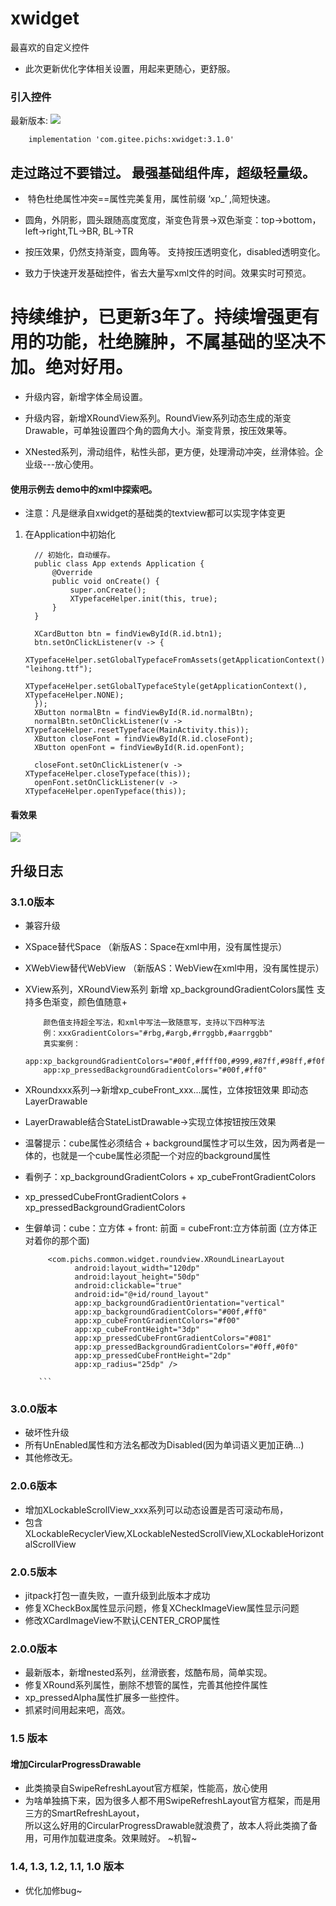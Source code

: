# xwidget

最喜欢的自定义控件

- 此次更新优化字体相关设置，用起来更随心，更舒服。

### 引入控件

最新版本:  [![](https://jitpack.io/v/com.gitee.pichs/xwidget.svg)](https://jitpack.io/#com.gitee.pichs/xwidget)

        implementation 'com.gitee.pichs:xwidget:3.1.0'

## 走过路过不要错过。 最强基础组件库，超级轻量级。

-  特色杜绝属性冲突==属性完美复用，属性前缀 ‘xp_’ ,简短快速。

- 圆角，外阴影，圆头跟随高度宽度，渐变色背景->双色渐变：top->bottom，left->right,TL->BR, BL->TR

- 按压效果，仍然支持渐变，圆角等。 支持按压透明变化，disabled透明变化。

- 致力于快速开发基础控件，省去大量写xml文件的时间。效果实时可预览。

# 持续维护，已更新3年了。持续增强更有用的功能，杜绝臃肿，不属基础的坚决不加。绝对好用。

- 升级内容，新增字体全局设置。

- 升级内容，新增XRoundView系列。RoundView系列动态生成的渐变Drawable，可单独设置四个角的圆角大小。渐变背景，按压效果等。

-  XNested系列，滑动组件，粘性头部，更方便，处理滑动冲突，丝滑体验。企业级---放心使用。

#### 使用示例去 demo中的xml中探索吧。

- 注意：凡是继承自xwidget的基础类的textview都可以实现字体变更
1. 在Application中初始化
   
   ```
     // 初始化，自动缓存。
     public class App extends Application {
         @Override
         public void onCreate() {
             super.onCreate();
             XTypefaceHelper.init(this, true);
         }
     }
   
     XCardButton btn = findViewById(R.id.btn1);
     btn.setOnClickListener(v -> {
         XTypefaceHelper.setGlobalTypefaceFromAssets(getApplicationContext(), "leihong.ttf");
         XTypefaceHelper.setGlobalTypefaceStyle(getApplicationContext(), XTypefaceHelper.NONE);
     });
     XButton normalBtn = findViewById(R.id.normalBtn);
     normalBtn.setOnClickListener(v -> XTypefaceHelper.resetTypeface(MainActivity.this));
     XButton closeFont = findViewById(R.id.closeFont);
     XButton openFont = findViewById(R.id.openFont);
   
     closeFont.setOnClickListener(v -> XTypefaceHelper.closeTypeface(this));
     openFont.setOnClickListener(v -> XTypefaceHelper.openTypeface(this));
   
   ```



#### 看效果

![](D:\Desktop\Works\gitee\xwidget\shot_cut1.png)




## 升级日志

### 3.1.0版本

- 兼容升级
- XSpace替代Space （新版AS：Space在xml中用，没有属性提示）
- XWebView替代WebView （新版AS：WebView在xml中用，没有属性提示）
- XView系列，XRoundView系列 新增 xp_backgroundGradientColors属性 支持多色渐变，颜色值随意+

    ``` 
        颜色值支持超全写法，和xml中写法一致随意写，支持以下四种写法
        例：xxxGradientColors="#rbg,#argb,#rrggbb,#aarrggbb"
        真实案例：
        app:xp_backgroundGradientColors="#00f,#ffff00,#999,#87ff,#98ff,#f0f"
        app:xp_pressedBackgroundGradientColors="#00f,#ff0"
    
    ```

- XRoundxxx系列-->新增xp_cubeFront_xxx...属性，立体按钮效果 即动态LayerDrawable
- LayerDrawable结合StateListDrawable->实现立体按钮按压效果
- 温馨提示：cube属性必须结合 + background属性才可以生效，因为两者是一体的，也就是一个cube属性必须配一个对应的background属性
- 看例子：xp_backgroundGradientColors + xp_cubeFrontGradientColors
- xp_pressedCubeFrontGradientColors + xp_pressedBackgroundGradientColors
- 生僻单词：cube：立方体 + front: 前面 = cubeFront:立方体前面 (立方体正对着你的那个面)

    ```
         <com.pichs.common.widget.roundview.XRoundLinearLayout
               android:layout_width="120dp"
               android:layout_height="50dp"
               android:clickable="true"
               android:id="@+id/round_layout"
               app:xp_backgroundGradientOrientation="vertical"
               app:xp_backgroundGradientColors="#00f,#ff0"
               app:xp_cubeFrontGradientColors="#f00"
               app:xp_cubeFrontHeight="3dp"
               app:xp_pressedCubeFrontGradientColors="#081"
               app:xp_pressedBackgroundGradientColors="#0ff,#0f0"
               app:xp_pressedCubeFrontHeight="2dp"
               app:xp_radius="25dp" />
    
       ```

### 3.0.0版本

- 破坏性升级
- 所有UnEnabled属性和方法名都改为Disabled(因为单词语义更加正确...)
- 其他修改无。

### 2.0.6版本

- 增加XLockableScrollView_xxx系列可以动态设置是否可滚动布局，
- 包含XLockableRecyclerView,XLockableNestedScrollView,XLockableHorizontalScrollView

### 2.0.5版本

- jitpack打包一直失败，一直升级到此版本才成功
- 修复XCheckBox属性显示问题，修复XCheckImageView属性显示问题
- 修改XCardImageView不默认CENTER_CROP属性

### 2.0.0版本

- 最新版本，新增nested系列，丝滑嵌套，炫酷布局，简单实现。
- 修复XRound系列属性，删除不想管的属性，完善其他控件属性
- xp_pressedAlpha属性扩展多一些控件。
- 抓紧时间用起来吧，高效。

### 1.5 版本

#### 增加CircularProgressDrawable

- 此类摘录自SwipeRefreshLayout官方框架，性能高，放心使用
- 为啥单独搞下来，因为很多人都不用SwipeRefreshLayout官方框架，而是用三方的SmartRefreshLayout，<br>
  所以这么好用的CircularProgressDrawable就浪费了，故本人将此类摘了备用，可用作加载进度条。效果贼好。 ~机智~

### 1.4, 1.3, 1.2, 1.1, 1.0 版本

- 优化加修bug~
